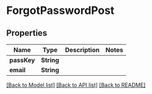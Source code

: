 # ForgotPasswordPost

## Properties
Name | Type | Description | Notes
------------ | ------------- | ------------- | -------------
**passKey** | **String** |  | 
**email** | **String** |  | 

[[Back to Model list]](../README.md#documentation-for-models) [[Back to API list]](../README.md#documentation-for-api-endpoints) [[Back to README]](../README.md)


